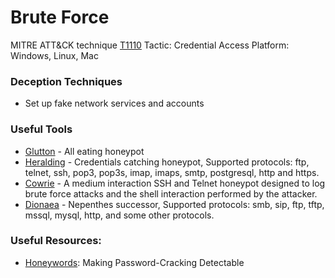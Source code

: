# Brute Force

MITRE ATT&CK technique [T1110](https://attack.mitre.org/wiki/Technique/T1110)
Tactic: Credential Access
Platform: Windows, Linux, Mac

### Deception Techniques
* Set up fake network services and accounts

### Useful Tools
* [Glutton](https://github.com/mushorg/glutton) - All eating honeypot
* [Heralding](https://github.com/johnnykv/heralding) - Credentials catching honeypot, Supported protocols: ftp, telnet, ssh, pop3, pop3s, imap, imaps, smtp, postgresql, http and https.
* [Cowrie](https://github.com/micheloosterhof/cowrie) - A medium interaction SSH and Telnet honeypot designed to log brute force attacks and the shell interaction performed by the attacker.
* [Dionaea](https://github.com/DinoTools/dionaea) - Nepenthes successor, Supported protocols: smb, sip, ftp, tftp, mssql, mysql, http, and some other protocols.

### Useful Resources:
* [Honeywords](http://people.csail.mit.edu/rivest/honeywords/): Making Password-Cracking Detectable